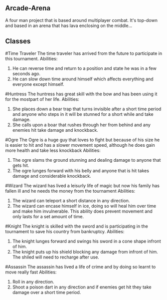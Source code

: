 ## Arcade-Arena
A four man project that is based around multiplayer combat. It's top-down and based in an arena that has lava enclosing on the middle...

## Classes
#Time Traveler
The time traveler has arrived from the future to participate in this tournament. 
Abilities:
1. He can reverse time and return to a position and state he was in a few seconds ago.
2. He can slow down time around himself which affects everything and everyone except himself.

#Huntress
The huntress has great skill with the bow and has been using it for the mostpart of her life.
Abilities:
1. She places down a bear trap that turns invisible after a short time period and anyone who steps in it will be stunned for a short while and take damage.
2. She calls upon a boar that rushes through her from behind and any enemies hit take damage and knockback.

#Ogre
The Ogre is a huge guy that loves to fight but because of his size he is easier to hit and has a slower movement speed, although he does gain more health and take less knockback
Abilities:
1. The ogre slams the ground stunning and dealing damage to anyone that gets hit.
2. The ogre lunges forward with his belly and anyone that is hit takes damage and considerable knockback.

#Wizard
The wizard has lived a leisurly life of magic but now his family has fallen ill and he needs the money from the tournament
Abilities:
1. The wizard can teleport a short distance in any direction.
2. The wizard can encase himself in ice, doing so will heal him over time and make him invulnerable. This ability does prevent movement and only lasts for a set amount of time.

#Knight
The knight is skilled with the sword and is participating in the tournament to save his country from bankruptcy.
Abilities:
1. The knight lunges forward and swings his sword in a cone shape infront of him.
2. The knight puts up his shield blocking any damage from infront of him. The shiled will need to recharge after use.

#Assassin
The assassin has lived a life of crime and by doing so learnt to move really fast
Abilities:
1. Roll in any direction.
2. Shoot a poison dart in any direction and if enemies get hit they take damage over a short time period.
